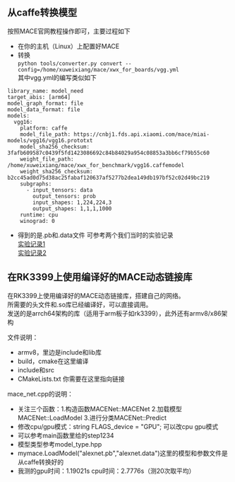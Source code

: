 ## 从caffe转换模型
按照MACE官网教程操作即可，主要过程如下<br>
- 在你的主机（Linux）上配置好MACE
- 转换<br>
`python tools/converter.py convert --config=/home/xuweixiang/mace/xwx_for_boards/vgg.yml`<br>
其中vgg.yml的编写类似如下
```
library_name: model_need
target_abis: [arm64]
model_graph_format: file
model_data_format: file
models:
  vgg16:
    platform: caffe
    model_file_path: https://cnbj1.fds.api.xiaomi.com/mace/miai-models/vgg16/vgg16.prototxt
    model_sha256_checksum: 3fafb609587c0439f5fd1423086692c84b84029a954c08853a3bb6cf79b55c60
    weight_file_path: /home/xuweixiang/mace/xwx_for_benchmark/vgg16.caffemodel
    weight_sha256_checksum: b2cc45ad0d75d38ac25fabaf120637af5277b2dea149db197bf52c02d49bc219
    subgraphs:
      - input_tensors: data
        output_tensors: prob
        input_shapes: 1,224,224,3
        output_shapes: 1,1,1,1000
    runtime: cpu
    winograd: 0
```
- 得到的是.pb和.data文件
可参考两个我们当时的实验记录<br>
[实验记录1](https://github.com/RoyLJH/mace/blob/master/20190316.md)<br>
[实验记录2](https://github.com/WeixiangXu/mace/blob/master/my.md)<br>

## 在RK3399上使用编译好的MACE动态链接库
在RK3399上使用编译好的MACE动态链接库，搭建自己的网络。<br>
所需要的头文件和.so库已经编译好，可以直接调用。<br>
发送的是arrch64架构的库（适用于arm板子如rk3399），此外还有armv8/x86架构<br>

文件说明：
- armv8，里边是include和lib库
- build，cmake在这里编译
- include和src
- CMakeLists.txt 你需要在这里指向链接

mace_net.cpp的说明：
- 关注三个函数：1.构造函数MACENet::MACENet  2.加载模型MACENet::LoadModel  3.进行分类MACENet::Predict
- 修改cpu/gpu模式：string FLAGS_device = "GPU"; 可以改cpu gpu模式
- 可以参考main函数里给的step1234
- 模型类型参考model_type.hpp
- mymace.LoadModel("alexnet.pb","alexnet.data")这里的模型和参数文件是从caffe转换好的
- 我测的gpu时间：1.19021s  cpu时间：2.7776s（测20次取平均）
